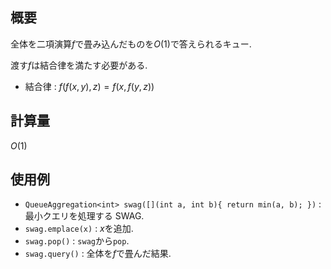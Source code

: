 ## 概要

全体を二項演算$f$で畳み込んだものを$O(1)$で答えられるキュー.

渡す$f$は結合律を満たす必要がある.

- 結合律 : $f(f(x, y), z) = f(x, f(y, z))$

## 計算量

$O(1)$

## 使用例

- `QueueAggregation<int> swag([](int a, int b){ return min(a, b); })` : 最小クエリを処理する SWAG.
- `swag.emplace(x)` : $x$を追加.
- `swag.pop()` : `swag`から`pop`.
- `swag.query()` : 全体を$f$で畳んだ結果.
